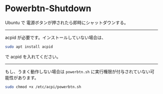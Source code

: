 # Powerbtn-Shutdown

Ubuntu で 電源ボタンが押されたら即時にシャットダウンする。

---

acpid が必要です。インストールしていない場合は、

```sh
sudo apt install acpid
```

で acpid を入れてください。

---

もし、うまく動作しない場合は `powerbtn.sh` に実行権限が付与されていない可能性があります。

```sh
sudo chmod +x /etc/acpi/powerbtn.sh
```
